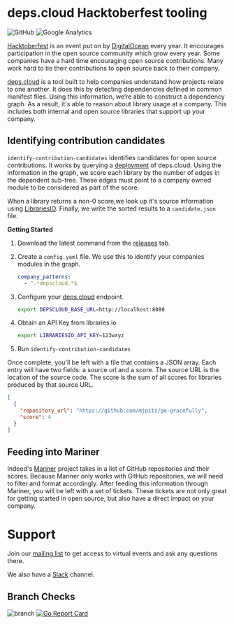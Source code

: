# deps.cloud Hacktoberfest tooling

![GitHub](https://img.shields.io/github/license/depscloud/hacktoberfest.svg)
![Google Analytics](https://www.google-analytics.com/collect?v=1&cid=555&t=pageview&ec=repo&ea=open&dp=hacktoberfest&dt=hacktoberfest&tid=UA-143087272-2)

[Hacktoberfest] is an event put on by [DigitalOcean] every year.
It encourages participation in the open source community which grow every year.
Some companies have a hard time encouraging open source contributions.
Many work hard to tie their contributions to open source back to their company. 

[Hacktoberfest]: https://hacktoberfest.digitalocean.com/
[DigitalOcean]: https://www.digitalocean.com/

[deps.cloud] is a tool built to help companies understand how projects relate to one another.
It does this by detecting dependencies defined in common manifest files.
Using this information, we’re able to construct a dependency graph.
As a result, it's able to reason about library usage at a company.
This includes both internal and open source libraries that support up your company.

[deps.cloud]: https://deps.cloud

## Identifying contribution candidates

`identify-contribution-candidates` identifies candidates for open source contributions.
It works by querying a [deployment](https:/deps.cloud/docs/deploy/) of deps.cloud.
Using the information in the graph, we score each library by the number of edges in the dependent sub-tree.
These edges must point to a company owned module to be considered as part of the score.

When a library returns a non-0 score,we look up it's source information using [LibrariesIO](https://libraries.io).
Finally, we write the sorted results to a `candidate.json` file.

**Getting Started**

1. Download the latest command from the [releases](https://github.com/depscloud/hacktoberfest/releases) tab.

1. Create a `config.yaml` file.
   We use this to identify your companies modules in the graph.
    ```yaml
    company_patterns:
      - ^.*depscloud.*$
    ```

2. Configure your [deps.cloud](https://deps.cloud/docs/deploy/) endpoint.
    ```bash
    export DEPSCLOUD_BASE_URL=http://localhost:8080
    ``` 

3. Obtain an API Key from libraries.io
    ```bash
    export LIBRARIESIO_API_KEY=123wxyz
    ```

4. Run `identify-contribution-candidates`

Once complete, you'll be left with a file that contains a JSON array.
Each entry will have two fields: a source url and a score.
The source URL is the location of the source code.
The score is the sum of all scores for libraries produced by that source URL.

```json
[
  {
    "repository_url": "https://github.com/mjpitz/go-gracefully",
    "score": 4
  }
]
```

## Feeding into Mariner

Indeed's [Mariner] project takes in a list of GitHub repositories and their scores.
Because Mariner only works with GitHub repositories, we will need to filter and format accordingly.
After feeding this information through Mariner, you will be left with a set of tickets.
These tickets are not only great for getting started in open source, but also have a direct impact on your company. 

[Mariner]: https://github.com/indeedeng/Mariner

# Support

Join our [mailing list] to get access to virtual events and ask any questions there.

We also have a [Slack] channel.

[mailing list]: https://groups.google.com/a/deps.cloud/forum/#!forum/community/join
[Slack]: https://depscloud.slack.com/join/shared_invite/zt-fd03dm8x-L5Vxh07smWr_vlK9Qg9q5A

## Branch Checks

![branch](https://github.com/depscloud/hacktoberfest/workflows/branch/badge.svg?branch=main)
[![Go Report Card](https://goreportcard.com/badge/github.com/depscloud/hacktoberfest)](https://goreportcard.com/report/github.com/depscloud/hacktoberfest)
